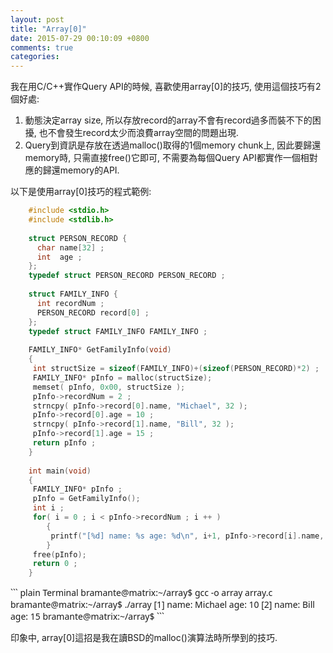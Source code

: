 ```yaml
---
layout: post
title: "Array[0]"
date: 2015-07-29 00:10:09 +0800
comments: true
categories: 
---
```


我在用C/C++實作Query API的時候, 喜歡使用array[0]的技巧, 使用這個技巧有2個好處:

1. 動態決定array size, 所以存放record的array不會有record過多而裝不下的困擾, 也不會發生record太少而浪費array空間的問題出現.
2. Query到資訊是存放在透過malloc()取得的1個memory chunk上, 因此要歸還memory時, 只需直接free()它即可, 不需要為每個Query API都實作一個相對應的歸還memory的API. 

以下是使用array[0]技巧的程式範例:

``` c array.c
	#include <stdio.h>
	#include <stdlib.h>
	
	struct PERSON_RECORD {
	  char name[32] ;
	  int  age ;
	};
	typedef struct PERSON_RECORD PERSON_RECORD ;
	
	struct FAMILY_INFO {
	  int recordNum ;
	  PERSON_RECORD record[0] ;
	};
	typedef struct FAMILY_INFO FAMILY_INFO ;
	
	FAMILY_INFO* GetFamilyInfo(void)
	{
	 int structSize = sizeof(FAMILY_INFO)+(sizeof(PERSON_RECORD)*2) ;
	 FAMILY_INFO* pInfo = malloc(structSize);
	 memset( pInfo, 0x00, structSize );
	 pInfo->recordNum = 2 ;
	 strncpy( pInfo->record[0].name, "Michael", 32 );
	 pInfo->record[0].age = 10 ;
	 strncpy( pInfo->record[1].name, "Bill", 32 );
	 pInfo->record[1].age = 15 ;
	 return pInfo ;
	}
	
	int main(void)
	{
	 FAMILY_INFO* pInfo ;
	 pInfo = GetFamilyInfo();
	 int i ;
	 for( i = 0 ; i < pInfo->recordNum ; i ++ )
	    {
	     printf("[%d] name: %s age: %d\n", i+1, pInfo->record[i].name, pInfo->record[i].age );
	    }
	 free(pInfo);
	 return 0 ;
	}
```

<font face="sans">
``` plain Terminal
	bramante@matrix:~/array$ gcc -o array array.c
	bramante@matrix:~/array$ ./array
	[1] name: Michael age: 10
	[2] name: Bill age: 15
	bramante@matrix:~/array$
```
</font>

印象中, array[0]這招是我在讀BSD的malloc()演算法時所學到的技巧.
